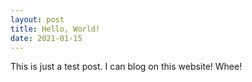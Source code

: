 ```yaml
---
layout: post
title: Hello, World!
date: 2021-01-15
---
```


This is just a test post. I can blog on this website! Whee!
